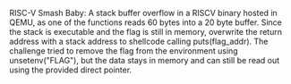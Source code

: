 RISC-V Smash Baby: A stack buffer overflow in a RISCV binary hosted in QEMU, as one of the functions reads 60 bytes into a 20 byte buffer. Since the stack is executable and the flag is still in memory, overwrite the return address with a stack address to shellcode calling puts(flag_addr). The challenge tried to remove the flag from the environment using unsetenv("FLAG"), but the data stays in memory and can still be read out using the provided direct pointer.